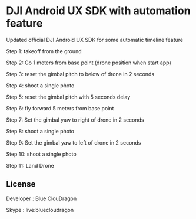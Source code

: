 # DJI Android UX SDK with automation feature

Updated official DJI Android UX SDK for some automatic timeline feature

Step 1: takeoff from the ground

Step 2: Go 1 meters from base point (drone position when start app)

Step 3: reset the gimbal pitch to below of drone in 2 seconds

Step 4: shoot a single photo

Step 5: reset the gimbal pitch with 5 seconds delay

Step 6: fly forward 5 meters from base point

Step 7: Set the gimbal yaw to right of drone in 2 seconds

Step 8: shoot a single photo

Step 9: Set the gimbal yaw to left of drone in 2 seconds

Step 10: shoot a single photo

Step 11: Land Drone

## License

Developer : Blue ClouDragon

Skype : live:bluecloudragon
